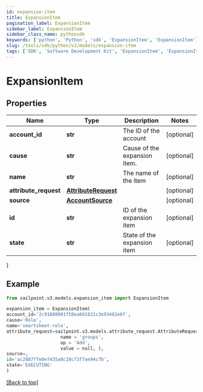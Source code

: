 ```yaml
---
id: expansion-item
title: ExpansionItem
pagination_label: ExpansionItem
sidebar_label: ExpansionItem
sidebar_class_name: pythonsdk
keywords: ['python', 'Python', 'sdk', 'ExpansionItem', 'ExpansionItem'] 
slug: /tools/sdk/python/v3/models/expansion-item
tags: ['SDK', 'Software Development Kit', 'ExpansionItem', 'ExpansionItem']
---
```


# ExpansionItem


## Properties

Name | Type | Description | Notes
------------ | ------------- | ------------- | -------------
**account_id** | **str** | The ID of the account | [optional] 
**cause** | **str** | Cause of the expansion item. | [optional] 
**name** | **str** | The name of the item | [optional] 
**attribute_request** | [**AttributeRequest**](attribute-request) |  | [optional] 
**source** | [**AccountSource**](account-source) |  | [optional] 
**id** | **str** | ID of the expansion item | [optional] 
**state** | **str** | State of the expansion item | [optional] 
}

## Example

```python
from sailpoint.v3.models.expansion_item import ExpansionItem

expansion_item = ExpansionItem(
account_id='2c91808981f58ea601821c3e93482e6f',
cause='Role',
name='smartsheet-role',
attribute_request=sailpoint.v3.models.attribute_request.AttributeRequest(
                    name = 'groups', 
                    op = 'Add', 
                    value = null, ),
source=,
id='ac2887ffe0e7435a8c18c73f7ae94c7b',
state='EXECUTING'
)

```
[[Back to top]](#) 

